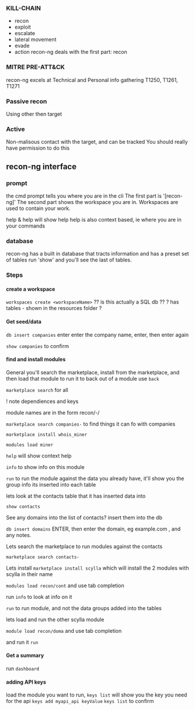 

### KILL-CHAIN
- recon
- exploit
- escalate
- lateral movement
- evade
- action
recon-ng deals with the first part: recon


### MITRE PRE-ATT&CK
recon-ng excels at Technical and Personal info gathering
T1250, T1261, T1271

### Passive recon 
Using other then target

### Active
Non-malisous contact with the target, and can be tracked
You should really have permission to do this

## recon-ng interface

### prompt
the cmd prompt tells you where you are in the cli
The first part is '[recon-ng]'
The second part shows the workspace you are in. 
Workspaces are used to contain your work.

help   & help <cmdName>  will show help
help is also context based, ie where you are in your commands

### database
recon-ng has a built in database that tracts information and has a preset set of tables
run 'show' and you'll see the last of tables.


### Steps

#### create a workspace
 `workspaces create <workspaceName>`
 ?? is this actually a SQL db ??
 ? has tables - shown in the resources folder ?

 #### Get seed/data

 `db insert companies` enter
 enter the company name, enter, then enter again

 `show companies`  to confirm

 #### find and install modules

 General you'll search the marketplace, install from the marketplace, and then load that module to run it 
 to back out of a module use `back`


 `marketplace search`  for all   

  ! note dependiences and keys

  module names are in the form   recon/<inputtable>-<outputTable>/<modulename>

  `marketplace search companies-` to find things it can fo with companies

  `marketplace install whois_miner`

  `modules load miner`

  `help` will show context help

  `info`  to show info on this module

  `run`  to run the module against the data you already have, it'll show you the group info its inserted into each table


lets look at the contacts table that it has inserted data into

`show contacts`

See any domains into the list of contacts? insert them into the db

`db insert domains`  ENTER, then   enter the domain, eg example.com , and any notes.

Lets search the marketplace to run modules against the contacts

`marketplace search contacts-`

Lets install `marketplace install scylla`   which will install the 2 modules with scylla in their name

`modules load recon/cont` and use tab completion

run `info` to look at info on it

`run` to run module, and not the data groups added into the tables

lets load and run the other scylla module

`module load recon/doma` and use tab completion

and run it `run`

#### Get a summary

run `dashboard`

#### adding API keys

load the module you want to run,
`keys list` will show you the key you need for the api
`keys add myapi_api keyValue`
`keys list`  to confirm
 


















